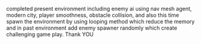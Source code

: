 completed present environment including enemy ai using nav mesh agent, modern city, player smoothness, obstacle collision, and also this time spawn the environment by using looping method which reduce the memory and in past environment add enemy spawner randomly which create challenging game play. Thank YOU
